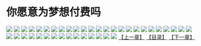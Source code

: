# 你愿意为梦想付费吗
![](https://s2.baozimh.com/scomic/sanyanxiaotianlu-samanhua/0/383-mc6v/1.jpg)
![](https://s2.baozimh.com/scomic/sanyanxiaotianlu-samanhua/0/383-mc6v/2.jpg)
![](https://s2.baozimh.com/scomic/sanyanxiaotianlu-samanhua/0/383-mc6v/3.jpg)
![](https://s2.baozimh.com/scomic/sanyanxiaotianlu-samanhua/0/383-mc6v/4.jpg)
![](https://s2.baozimh.com/scomic/sanyanxiaotianlu-samanhua/0/383-mc6v/5.jpg)
![](https://s2.baozimh.com/scomic/sanyanxiaotianlu-samanhua/0/383-mc6v/6.jpg)
![](https://s2.baozimh.com/scomic/sanyanxiaotianlu-samanhua/0/383-mc6v/7.jpg)
![](https://s2.baozimh.com/scomic/sanyanxiaotianlu-samanhua/0/383-mc6v/8.jpg)
![](https://s2.baozimh.com/scomic/sanyanxiaotianlu-samanhua/0/383-mc6v/9.jpg)
![](https://s2.baozimh.com/scomic/sanyanxiaotianlu-samanhua/0/383-mc6v/10.jpg)
![](https://s2.baozimh.com/scomic/sanyanxiaotianlu-samanhua/0/383-mc6v/11.jpg)
![](https://s2.baozimh.com/scomic/sanyanxiaotianlu-samanhua/0/383-mc6v/12.jpg)
![](https://s2.baozimh.com/scomic/sanyanxiaotianlu-samanhua/0/383-mc6v/13.jpg)
![](https://s2.baozimh.com/scomic/sanyanxiaotianlu-samanhua/0/383-mc6v/14.jpg)
![](https://s2.baozimh.com/scomic/sanyanxiaotianlu-samanhua/0/383-mc6v/15.jpg)
![](https://s2.baozimh.com/scomic/sanyanxiaotianlu-samanhua/0/383-mc6v/16.jpg)
![](https://s2.baozimh.com/scomic/sanyanxiaotianlu-samanhua/0/383-mc6v/17.jpg)
![](https://s2.baozimh.com/scomic/sanyanxiaotianlu-samanhua/0/383-mc6v/18.jpg)
![](https://s2.baozimh.com/scomic/sanyanxiaotianlu-samanhua/0/383-mc6v/19.jpg)
![](https://s2.baozimh.com/scomic/sanyanxiaotianlu-samanhua/0/383-mc6v/20.jpg)
![](https://s2.baozimh.com/scomic/sanyanxiaotianlu-samanhua/0/383-mc6v/21.jpg)
![](https://s2.baozimh.com/scomic/sanyanxiaotianlu-samanhua/0/383-mc6v/22.jpg)
![](https://s2.baozimh.com/scomic/sanyanxiaotianlu-samanhua/0/383-mc6v/23.jpg)
![](https://s2.baozimh.com/scomic/sanyanxiaotianlu-samanhua/0/383-mc6v/24.jpg)
![](https://s2.baozimh.com/scomic/sanyanxiaotianlu-samanhua/0/383-mc6v/25.jpg)
![](https://s2.baozimh.com/scomic/sanyanxiaotianlu-samanhua/0/383-mc6v/26.jpg)
![](https://s2.baozimh.com/scomic/sanyanxiaotianlu-samanhua/0/383-mc6v/27.jpg)
![](https://s2.baozimh.com/scomic/sanyanxiaotianlu-samanhua/0/383-mc6v/28.jpg)
![](https://s2.baozimh.com/scomic/sanyanxiaotianlu-samanhua/0/383-mc6v/29.jpg)
![](https://s2.baozimh.com/scomic/sanyanxiaotianlu-samanhua/0/383-mc6v/30.jpg)
![](https://s2.baozimh.com/scomic/sanyanxiaotianlu-samanhua/0/383-mc6v/31.jpg)
![](https://s2.baozimh.com/scomic/sanyanxiaotianlu-samanhua/0/383-mc6v/32.jpg)
![](https://s2.baozimh.com/scomic/sanyanxiaotianlu-samanhua/0/383-mc6v/33.jpg)
![](https://s2.baozimh.com/scomic/sanyanxiaotianlu-samanhua/0/383-mc6v/34.jpg)
![](https://s2.baozimh.com/scomic/sanyanxiaotianlu-samanhua/0/383-mc6v/35.jpg)
![](https://s2.baozimh.com/scomic/sanyanxiaotianlu-samanhua/0/383-mc6v/36.jpg)
![](https://s2.baozimh.com/scomic/sanyanxiaotianlu-samanhua/0/383-mc6v/37.jpg)
![](https://s2.baozimh.com/scomic/sanyanxiaotianlu-samanhua/0/383-mc6v/38.jpg)
![](https://s2.baozimh.com/scomic/sanyanxiaotianlu-samanhua/0/383-mc6v/39.jpg)
![](https://s2.baozimh.com/scomic/sanyanxiaotianlu-samanhua/0/383-mc6v/40.jpg)
[【上一章】](./383.md)
[【目录】](./README.md)
[【下一章】](./385.md)
